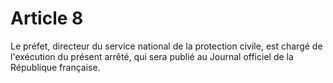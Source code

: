 # Article 8

Le préfet, directeur du service national de la protection civile, est chargé de l'exécution du présent arrêté, qui sera publié au Journal officiel de la République française.
